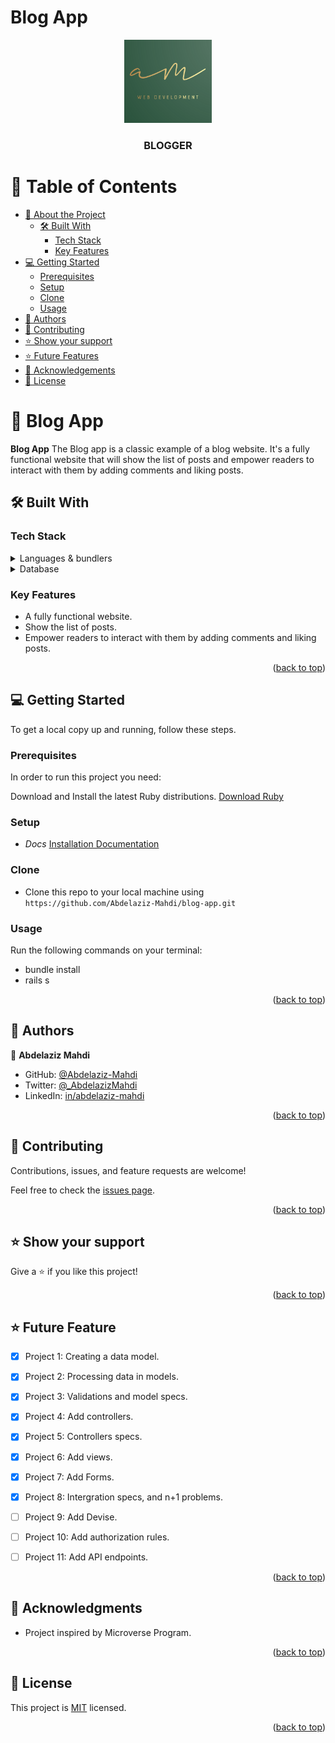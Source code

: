#  Blog App
<a name="readme-top"></a>

<div align="center">
  <img src="public/LOGO_ICON.png" alt="logo" width="140"  height="auto" />
  <br/>
  <h3><b>BLOGGER</b></h3>
</div>

<!-- TABLE OF CONTENTS -->

# 📗 Table of Contents

- [📖 About the Project](#about-project)
  - [🛠 Built With](#built-with)
    - [Tech Stack](#tech-stack)
    - [Key Features](#key-features)
- [💻 Getting Started](#getting-started)
  - [Prerequisites](#prerequisites)
  - [Setup](#setup)
  - [Clone](#clone)
  - [Usage](#usage)
- [👥 Authors](#authors)
- [🤝 Contributing](#contributing)
- [⭐️ Show your support](#support)
- [⭐️ Future Features](#future-features)
- [🙏 Acknowledgements](#acknowledgements)
- [📝 License](#license)

<!-- PROJECT DESCRIPTION -->

# 📖 Blog App <a name="about-project"></a>



**Blog App** The Blog app is a classic example of a blog website. It's a fully functional website that will show the list of posts and empower readers to interact with them by adding comments and liking posts.

## 🛠 Built With <a name="built-with"></a>

### Tech Stack <a name="tech-stack"></a>

<details>
  <summary>Languages &  bundlers</summary>
  <ul>
    <li><a href="https://www.ruby-lang.org/">Ruby</a></li>
    <li><a href="https://rubyonrails.org/">Ruby on Rails</a></li>
    <li><a href="https://rspec.info/">RSpec</a></li>
  </ul>
</details>

<details>
<summary>Database</summary>
  <ul>
    <li><a href="https://www.postgresql.org/">PostgreSQL</a></li>
  </ul>
</details>

<!-- Features -->

### Key Features <a name="key-features"></a>

- A fully functional website.
- Show the list of posts.
- Empower readers to interact with them by adding comments and liking posts.

<p align="right">(<a href="#readme-top">back to top</a>)</p>

<!-- GETTING STARTED -->

## 💻 Getting Started <a name="getting-started"></a>

To get a local copy up and running, follow these steps.

### Prerequisites

In order to run this project you need:

Download and Install the latest Ruby distributions.
[Download Ruby](https://www.ruby-lang.org/en/downloads/)

### Setup

- *Docs*
[Installation Documentation](https://www.ruby-lang.org/en/documentation/installation/)

### Clone

- Clone this repo to your local machine using `https://github.com/Abdelaziz-Mahdi/blog-app.git`

### Usage
Run the following commands on your terminal:
- bundle install
- rails s

<p align="right">(<a href="#readme-top">back to top</a>)</p>

<!-- AUTHORS -->

## 👥 Authors <a name="authors"></a>

👤 **Abdelaziz Mahdi**

- GitHub: [@Abdelaziz-Mahdi](https://github.com/Abdelaziz-Mahdi)
- Twitter: [@_AbdelazizMahdi](https://twitter.com/_AbdelazizMahdi)
- LinkedIn: [in/abdelaziz-mahdi](https://www.linkedin.com/in/abdelaziz-mahdi)


<p align="right">(<a href="#readme-top">back to top</a>)</p>


<!-- CONTRIBUTING -->

## 🤝 Contributing <a name="contributing"></a>

Contributions, issues, and feature requests are welcome!

Feel free to check the [issues page](https://github.com/Abdelaziz-Mahdi/blog-app/issues).

<p align="right">(<a href="#readme-top">back to top</a>)</p>

## ⭐️ Show your support <a name="support"></a>

Give a ⭐️ if you like this project!

<p align="right">(<a href="#readme-top">back to top</a>)</p>

## ⭐️ Future Feature <a name="support"></a>


- [x] Project 1: Creating a data model.
- [x] Project 2: Processing data in models.
- [x] Project 3: Validations and model specs.
- [x] Project 4: Add controllers.
- [x] Project 5: Controllers specs.
- [x] Project 6: Add views.
- [x] Project 7: Add Forms.
- [x] Project 8: Intergration specs, and n+1 problems.
- [ ] Project 9: Add Devise.
- [ ] Project 10: Add authorization rules.
- [ ] Project 11: Add API endpoints.


<p align="right">(<a href="#readme-top">back to top</a>)</p>

## 🙏 Acknowledgments <a name="acknowledgements"></a>

- Project inspired by Microverse Program.

<p align="right">(<a href="#readme-top">back to top</a>)</p>

## 📝 License <a name="license"></a>

This project is [MIT](./LICENSE) licensed.

<p align="right">(<a href="#readme-top">back to top</a>)</p>
